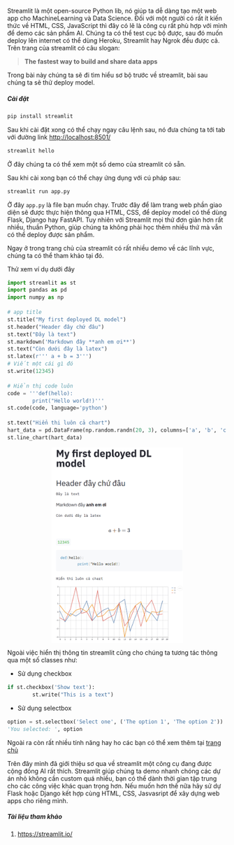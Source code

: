 Streamlit là một open-source Python lib, nó giúp ta dễ dàng tạo một web app cho MachineLearning và Data Science. Đối với một người có rất ít kiến thức về HTML, CSS, JavaScript thì đây có lẽ là công cụ rất phù hợp với mình để demo các sản phẩm AI. Chúng ta có thể test cục bộ được, sau đó muốn deploy lên internet có thể dùng Heroku, Streamlit hay Ngrok đều được cả. Trên trang của streamlit có câu slogan:
> **The fastest way to build and share data apps**

Trong bài này chúng ta sẽ đi tìm hiểu sơ bộ trước về streamlit, bài sau chúng ta sẽ thử deploy model.
##### Cài đặt
```python
pip install streamlit
```
Sau khi cài đặt xong có thể chạy ngay câu lệnh sau, nó đưa chúng ta tới tab với đường link [http://localhost:8501/](http://localhost:8501/)
```python
streamlit hello
```
Ở đây chúng ta có thể xem một số demo của streamlit có sẵn.

Sau khi cài xong bạn có thể chạy ứng dụng với cú pháp sau:
```python 
streamlit run app.py
```
Ở đây `app.py` là file bạn muốn chạy.
Trước đây để làm trang web phần giao diện sẽ được thực hiện thông qua HTML, CSS, để deploy model có thể dùng Flask, Django hay FastAPI. Tuy nhiên với Streamlit mọi thứ đơn giản hơn rất nhiều, thuần Python, giúp chúng ta không phải học thêm nhiều thứ mà vẫn có thể deploy được sản phẩm.

Ngay ở trong trang chủ của streamlit có rất nhiều demo về các lĩnh vực, chúng ta có thể tham khảo tại đó.

Thử xem ví dụ dưới đây
```python
import streamlit as st
import pandas as pd
import numpy as np

# app title
st.title("My first deployed DL model")
st.header("Header đây chứ đâu")
st.text("Đây là text")
st.markdown('Markdown đây **anh em ơi**')
st.text("Còn dưới đây là latex")
st.latex(r''' a + b = 3''')
# Viết một cái gì đó
st.write(12345)

# Hiển thị code luôn
code = '''def(hello):
        print("Hello world!)'''
st.code(code, language='python')

st.text("Hiển thi luôn cả chart")
hart_data = pd.DataFrame(np.random.randn(20, 3), columns=['a', 'b', 'c'])
st.line_chart(hart_data)
```
<img src="demo.png" style="display:block; margin-left:auto; margin-right:auto" width="300"/>

Ngoài việc hiển thị thông tin streamlit cũng cho chúng ta tương tác thông qua một số classes như:
* Sử dụng checkbox
```python
if st.checkbox('Show text'):
        st.write("This is a text")
```
* Sử dụng selectbox
```python
option = st.selectbox('Select one', ('The option 1', 'The option 2'))
'You selected: ', option
```
Ngoài ra còn rất nhiều tính năng hay ho các bạn có thể xem thêm tại [trang chủ](https://streamlit.io/ )

Trên đây mình đã giới thiệu sơ qua về streamlit một công cụ đang được cộng đồng AI rất thích. Streamlit giúp chúng ta demo nhanh chóng các dự án nhỏ không cần custom quá nhiều, bạn có thể dành thời gian tập trung cho các công việc khác quan trọng hơn. Nếu muốn hơn thế nữa hãy sử dự Flask hoặc Django kết hợp cùng HTML, CSS, Jasvasript để xây dựng web apps cho riêng mình.

##### Tài liệu tham khảo
1. https://streamlit.io/ 
